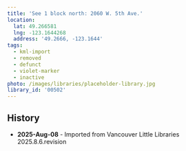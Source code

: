 ```yaml
---
title: 'See 1 block north: 2060 W. 5th Ave.'
location:
  lat: 49.266581
  lng: -123.1644268
  address: '49.2666, -123.1644'
tags:
  - kml-import
  - removed
  - defunct
  - violet-marker
  - inactive
photo: /images/libraries/placeholder-library.jpg
library_id: '00502'
---
```

## History
- **2025-Aug-08** - Imported from Vancouver Little Libraries 2025.8.6.revision
